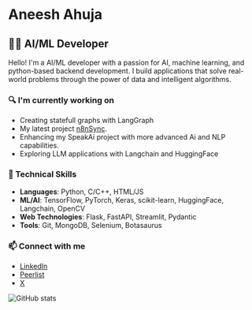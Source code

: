 # Aneesh Ahuja

## 👨‍💻 AI/ML Developer

Hello! I'm a AI/ML developer with a passion for AI, machine learning, and python-based backend development. I build applications that solve real-world problems through the power of data and intelligent algorithms.

### 🔍 I'm currently working on
- Creating statefull graphs with LangGraph
- My latest project [n8nSync](https://github.com/AneeshAhuja31/n8nSync).
- Enhancing my SpeakAi project with more advanced Ai and NLP capabilities.
- Exploring LLM applications with Langchain and HuggingFace

### 💼 Technical Skills
- **Languages**: Python, C/C++, HTML/JS
- **ML/AI**: TensorFlow, PyTorch, Keras, scikit-learn, HuggingFace, Langchain, OpenCV
- **Web Technologies**: Flask, FastAPI, Streamlit, Pydantic
- **Tools**: Git, MongoDB, Selenium, Botasaurus

### 📫 Connect with me
- [LinkedIn](https://www.linkedin.com/in/aneesh-ahuja-9600a6291/)
- [Peerlist](https://peerlist.io/aneeshahuja)
- [X](https://x.com/AneeshAhuja3112)  

![GitHub stats](https://github-readme-stats.vercel.app/api?username=AneeshAhuja31&theme=dark)
